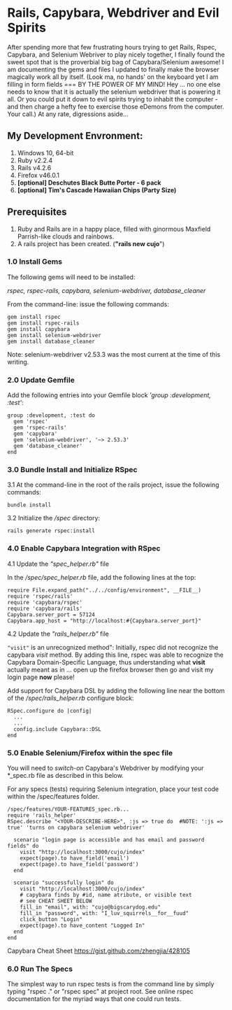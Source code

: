 # Rails, Capybara, Webdriver and Evil Spirits

After spending more that few frustrating hours trying to get Rails, Rspec, Capybara, and Selenium Webriver to play nicely together,
I finally found the sweet spot that is the proverbial big bag of Capybara/Selenium awesome! I am documenting the gems and files I updated to finally make the browser magically work all by itself. (Look ma, no hands' on the keyboard yet I am filling in form fields === BY THE POWER OF MY MIND! Hey ... no one else needs to know that it is actually the selenium webdriver that is powering it all. Or you could put it down to evil spirits trying to inhabit the computer - and then charge a hefty fee to exercise those eDemons from the computer. Your call.) At any rate, digressions aside...

## My Development Envronment: 
1. Windows 10, 64-bit
2. Ruby  v2.2.4
3. Rails v4.2.6
4. Firefox v46.0.1
5. __[optional] Deschutes Black Butte Porter - 6 pack__ 
6. __[optional] Tim's Cascade Hawaiian Chips (Party Size)__

## Prerequisites
1. Ruby and Rails are in a happy place, filled with ginormous Maxfield Parrish-like clouds and rainbows.
2. A rails project has been created. (__"rails new cujo__")  

### 1.0 Install Gems

The following gems will need to be installed:<br> 

*rspec, rspec-rails, capybara, selenium-webdriver, database_cleaner*

From the command-line: issue the following commands:<br>
```
gem install rspec
gem install rspec-rails
gem install capybara
gem install selenium-webdriver
gem install database_cleaner
```
Note: selenium-webdriver v2.53.3 was the most current at the time of this writing.

### 2.0 Update Gemfile

Add the following entries into your Gemfile block _'group :development, :test'_:

```
group :development, :test do
  gem 'rspec'
  gem 'rspec-rails'  
  gem 'capybara'
  gem 'selenium-webdriver', '~> 2.53.3'
  gem 'database_cleaner'
end
```

### 3.0 Bundle Install and Initialize RSpec 

3.1 At the command-line in the root of the rails project, issue the following commands:<br>

```bundle install```

3.2 Initialize the */spec* directory:<br>

```rails generate rspec:install```

### 4.0 Enable Capybara Integration with RSpec

4.1 Update the *"spec_helper.rb"* file 

In the */spec/spec_helper.rb* file, add the following lines at the top:<br>
```
require File.expand_path("../../config/environment", __FILE__)
require 'rspec/rails'
require 'capybara/rspec'
require 'capybara/rails'
Capybara.server_port = 57124
Capybara.app_host = "http://localhost:#{Capybara.server_port}"
```

4.2 Update the *"rails_helper.rb"* file

```"visit"``` is an unrecognized method": Initially, rspec did not recognize the capybara *visit* method. By adding this line, rspec was able to recognize the Capybara Domain-Specific Language, thus understanding what **visit** actually meant as in ... open up the firefox browser then go and visit my login page **now** please!

Add support for Capybara DSL by adding the following line near the bottom of the */spec/rails_helper.rb* configure block:<br>

```
RSpec.configure do |config| 
  ...
  ...
  config.include Capybara::DSL
end
```
  
### 5.0 Enable Selenium/Firefox within the spec file

You will need to *switch-on* Capybara's Webdriver by modifying your *_spec.rb file as described in this below.

For any specs (tests) requiring Selenium integration, place your test code within the /spec/features folder.<br>

```
/spec/features/YOUR-FEATURES_spec.rb...
require 'rails_helper'
RSpec.describe "<YOUR-DESCRIBE-HERE>", :js => true do  #NOTE: ':js => true' 'turns on capybara selenium webdriver'
	
  scenario "login page is accessible and has email and password fields" do
    visit "http://localhost:3000/cujo/index"
    expect(page).to have_field('email')
    expect(page).to have_field('password')
  end
	
  scenario "successfully login" do
    visit "http://localhost:3000/cujo/index"
    # capybara finds by #id, name atribute, or visible text
    # see CHEAT SHEET BELOW
    fill_in "email", with: "cujo@bigscarydog.edu"
    fill_in "password", with: "I_luv_squirrels__for__fuud"
    click_button "Login" 
    expect(page).to have_content "Logged In"
  end
end 
```
Capybara Cheat Sheet https://gist.github.com/zhengjia/428105

### 6.0 Run The Specs 

The simplest way to run rspec tests is from the command line by simply typing "rspec ." or "rspec spec" at project root.
See online rspec documentation for the myriad ways that one could run tests.  
 













